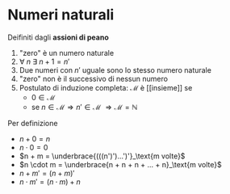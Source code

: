 # Numeri naturali
Deifiniti dagli **assioni di peano**
1. "zero" è un numero naturale
2. $\forall\ n\ \exists\ n+1 = n'$ 
3. Due numeri con $n'$ uguale sono lo stesso numero naturale
4. "zero" non è il successivo di nessun numero
5. Postulato di induzione completa:
    $\mathcal M$ è [[insieme]] se
    - $0 \in \mathcal M$ 
    - se $n \in \mathcal M \Rightarrow n' \in \mathcal M$
$\Rightarrow \mathcal M = \mathbb N$

Per definizione
- $n + 0 = n$
- $n \cdot 0 = 0$
- $n + m = \underbrace{(((n')')...')'}_\text{m volte}$
- $n \cdot m = \underbrace{n + n + n + ... + n}_\text{m volte}$
- $n + m' = (n + m)'$
- $n \cdot m' = (n \cdot m) + n$